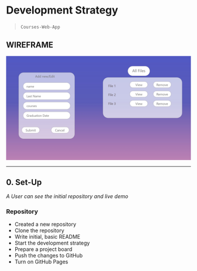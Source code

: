 # Development Strategy

> `Courses-Web-App`



## WIREFRAME

![wireframe](./wireframe.jpg)

---
## 0. Set-Up

_A User can see the initial repository and live demo_

### Repository

- Created a new repository
- Clone the repository
- Write initial, basic README
- Start the development strategy
- Prepare a project board
- Push the changes to GitHub
- Turn on GitHub Pages
